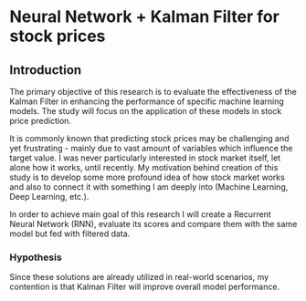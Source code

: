 # Neural Network + Kalman Filter for stock prices

## Introduction
The primary objective of this research is to evaluate the effectiveness of the Kalman Filter in enhancing the performance of specific machine learning models. The study will focus on the application of these models in stock price prediction.

It is commonly known that predicting stock prices may be challenging and yet frustrating - mainly due to vast amount of variables which influence the target value. I was never particularly interested in stock market itself, let alone how it works, until recently. My motivation behind creation of this study is to develop some more profound idea of how stock market works and also to connect it with something I am deeply into (Machine Learning, Deep Learning, etc.). 

In order to achieve main goal of this research I will create a Recurrent Neural Network (RNN), evaluate its scores and compare them with the same model but fed with filtered data.

### Hypothesis
Since these solutions are already utilized in real-world scenarios, my contention is that Kalman Filter will improve overall model performance.